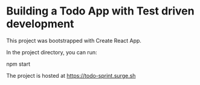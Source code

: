 # Building a Todo App with Test driven development

This project was bootstrapped with Create React App.

In the project directory, you can run:

npm start

The project is hosted at https://todo-sprint.surge.sh